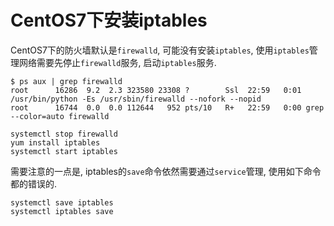 # CentOS7下安装iptables

CentOS7下的防火墙默认是`firewalld`, 可能没有安装`iptables`, 使用`iptables`管理网络需要先停止`firewalld`服务, 启动`iptables`服务.

```console
$ ps aux | grep firewalld
root      16286  9.2  2.3 323580 23308 ?        Ssl  22:59   0:01 /usr/bin/python -Es /usr/sbin/firewalld --nofork --nopid
root      16744  0.0  0.0 112644   952 pts/10   R+   22:59   0:00 grep --color=auto firewalld
```

```
systemctl stop firewalld
yum install iptables
systemctl start iptables
```

需要注意的一点是, iptables的`save`命令依然需要通过`service`管理, 使用如下命令都的错误的.

```
systemctl save iptables
systemctl iptables save
```
